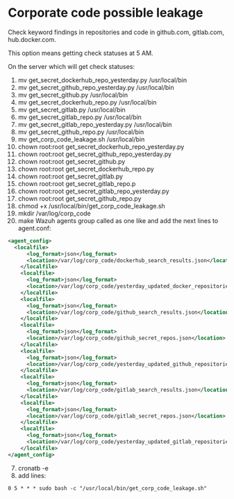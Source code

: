 # Corporate code possible leakage

Check keyword findings in repositories and code in github.com, gitlab.com, hub.docker.com.

This option means getting check statuses at 5 AM.

On the server which will get check statuses:

1. mv get_secret_dockerhub_repo_yesterday.py /usr/local/bin
2. mv get_secret_github_repo_yesterday.py /usr/local/bin
3. mv get_secret_github.py /usr/local/bin
4. mv get_secret_dockerhub_repo.py /usr/local/bin
5. mv get_secret_gitlab.py /usr/local/bin
6. mv get_secret_gitlab_repo.py /usr/local/bin
7. mv get_secret_gitlab_repo_yesterday.py /usr/local/bin
8. mv get_secret_github_repo.py /usr/local/bin
9. mv get_corp_code_leakage.sh /usr/local/bin
10. chown root:root get_secret_dockerhub_repo_yesterday.py
11. chown root:root get_secret_github_repo_yesterday.py
12. chown root:root get_secret_github.py
13. chown root:root get_secret_dockerhub_repo.py
14. chown root:root get_secret_gitlab.py
15. chown root:root get_secret_gitlab_repo.p
16. chown root:root get_secret_gitlab_repo_yesterday.py
17. chown root:root get_secret_github_repo.py
18. chmod +x /usr/local/bin/get_corp_code_leakage.sh
19. mkdir /var/log/corp_code
20. make Wazuh agents group called as one like and add the next lines to agent.conf:
```xml
<agent_config>
  <localfile>
      <log_format>json</log_format>
      <location>/var/log/corp_code/dockerhub_search_results.json</location>
    </localfile>
    <localfile>
      <log_format>json</log_format>
      <location>/var/log/corp_code/yesterday_updated_docker_repositories.json</location>
    </localfile>
    <localfile>
      <log_format>json</log_format>
      <location>/var/log/corp_code/github_search_results.json</location>
    </localfile>
    <localfile>
      <log_format>json</log_format>
      <location>/var/log/corp_code/github_secret_repos.json</location>
    </localfile>
    <localfile>
      <log_format>json</log_format>
      <location>/var/log/corp_code/yesterday_updated_github_repositories.json</location>
    </localfile>
    <localfile>
      <log_format>json</log_format>
      <location>/var/log/corp_code/gitlab_search_results.json</location>
    </localfile>
    <localfile>
      <log_format>json</log_format>
      <location>/var/log/corp_code/gitlab_secret_repos.json</location>
    </localfile>
    <localfile>
      <log_format>json</log_format>
      <location>/var/log/corp_code/yesterday_updated_gitlab_repositories.json</location>
    </localfile>
</agent_config>
```
7. cronatb -e
8. add lines:
```
0 5 * * * sudo bash -c "/usr/local/bin/get_corp_code_leakage.sh"
```

